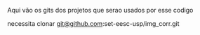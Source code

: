Aqui vão os gits dos projetos que serao usados por esse codigo

necessita clonar git@github.com:set-eesc-usp/img_corr.git